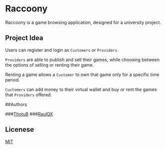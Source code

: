 # Raccoony

Raccoony is a game browsing application, designed for a university project.

## Project Idea

Users can register and login as
``Customers`` or ``Providers``.

``Providers`` are able to publish and sell their games, while choosing between the options
of selling or renting their game.

Renting a game allows a ``Customer`` to own that game only for a specific time period.

``Customers`` can add money to their virtual wallet and buy or rent the games that ``Providers`` offered.

##Authors

###[ThotuB](https://github.com/ThotuB)
###[RaulQX](https://github.com/RaulQX)

## Licenese
 [MIT](https://choosealicense.com/licenses/mit/)